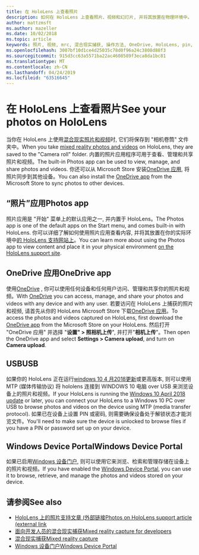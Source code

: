```yaml
---
title: 在 HoloLens 上查看照片
description: 如何在 HoloLens 上查看照片、视频和幻灯片, 并将其放置在物理环境中。
author: mattzmsft
ms.author: mazeller
ms.date: 10/02/2018
ms.topic: article
keywords: 照片, 视频, mrc, 混合现实捕获, 操作方法, OneDrive, HoloLens, pin, 放置, 幻灯片
ms.openlocfilehash: 3007bf10d1ce4d25035c78d0f96a24c3808d88f3
ms.sourcegitcommit: 915d3cc63a5571ba22ac4608589f3eca8da1bc81
ms.translationtype: MT
ms.contentlocale: zh-CN
ms.lasthandoff: 04/24/2019
ms.locfileid: "63516645"
---
```

# <a name="see-your-photos-on-hololens"></a><span data-ttu-id="305e1-104">在 HoloLens 上查看照片</span><span class="sxs-lookup"><span data-stu-id="305e1-104">See your photos on HoloLens</span></span>

<span data-ttu-id="305e1-105">当你在 HoloLens 上使用[混合现实照片和视频](mixed-reality-capture.md)时, 它们将保存到 "相机卷筒" 文件夹中。</span><span class="sxs-lookup"><span data-stu-id="305e1-105">When you take [mixed reality photos and videos](mixed-reality-capture.md) on HoloLens, they are saved to the "Camera roll" folder.</span></span> <span data-ttu-id="305e1-106">内置的照片应用程序可用于查看、管理和共享照片和视频。</span><span class="sxs-lookup"><span data-stu-id="305e1-106">The built-in Photos app can be used to view, manage, and share photos and videos.</span></span> <span data-ttu-id="305e1-107">你还可以从 Microsoft Store 安装[OneDrive 应用](https://www.microsoft.com/p/onedrive/9wzdncrfj1p3), 将照片同步到其他设备。</span><span class="sxs-lookup"><span data-stu-id="305e1-107">You can also install the [OneDrive app](https://www.microsoft.com/p/onedrive/9wzdncrfj1p3) from the Microsoft Store to sync photos to other devices.</span></span> 

## <a name="photos-app"></a><span data-ttu-id="305e1-108">“照片”应用</span><span class="sxs-lookup"><span data-stu-id="305e1-108">Photos app</span></span>

<span data-ttu-id="305e1-109">照片应用是 "开始" 菜单上的默认应用之一, 并内置于 HoloLens。</span><span class="sxs-lookup"><span data-stu-id="305e1-109">The Photos app is one of the default apps on the Start menu, and comes built-in with HoloLens.</span></span> <span data-ttu-id="305e1-110">你可以详细了解如何使用照片应用查看内容, 并将其放置在你的实际环境中[的 HoloLens 支持网站上](https://support.microsoft.com/help/12648)。</span><span class="sxs-lookup"><span data-stu-id="305e1-110">You can learn more about using the Photos app to view content and place it in your physical environment [on the HoloLens support site](https://support.microsoft.com/help/12648).</span></span> 

## <a name="onedrive-app"></a><span data-ttu-id="305e1-111">OneDrive 应用</span><span class="sxs-lookup"><span data-stu-id="305e1-111">OneDrive app</span></span>

<span data-ttu-id="305e1-112">使用[OneDrive](https://onedrive.live.com/) , 你可以使用任何设备和任何用户访问、管理和共享你的照片和视频。</span><span class="sxs-lookup"><span data-stu-id="305e1-112">With [OneDrive](https://onedrive.live.com/) you can access, manage, and share your photos and videos with any device and with any user.</span></span> <span data-ttu-id="305e1-113">若要访问在 HoloLens 上捕获的照片和视频, 请首先从你的 HoloLens Microsoft Store 下载[OneDrive 应用](https://www.microsoft.com/p/onedrive/9wzdncrfj1p3)。</span><span class="sxs-lookup"><span data-stu-id="305e1-113">To access the photos and videos captured on HoloLens, first download the [OneDrive app](https://www.microsoft.com/p/onedrive/9wzdncrfj1p3) from the Microsoft Store on your HoloLens.</span></span> <span data-ttu-id="305e1-114">然后打开 "OneDrive 应用" 并选择 "**设置" > 照相机上传**", 并打开"**相机上传**"。</span><span class="sxs-lookup"><span data-stu-id="305e1-114">Then open the OneDrive app and select **Settings > Camera upload**, and turn on **Camera upload**.</span></span>

## <a name="usb"></a><span data-ttu-id="305e1-115">USB</span><span class="sxs-lookup"><span data-stu-id="305e1-115">USB</span></span> 

<span data-ttu-id="305e1-116">如果你的 HoloLens 正在运行[windows 10 4 月2018更新](release-notes-april-2018.md)或更高版本, 则可以使用 MTP (媒体传输协议) 将 hololens 连接到 WINDOWS 10 电脑 over USB 来浏览设备上的照片和视频。</span><span class="sxs-lookup"><span data-stu-id="305e1-116">If your HoloLens is running the [Windows 10 April 2018 update](release-notes-april-2018.md) or later, you can connect your HoloLens to a Windows 10 PC over USB to browse photos and videos on the device using MTP (media transfer protocol).</span></span> <span data-ttu-id="305e1-117">如果已在设备上设置 PIN 或密码, 则需要确保设备处于解锁状态才能浏览文件。</span><span class="sxs-lookup"><span data-stu-id="305e1-117">You'll need to make sure the device is unlocked to browse files if you have a PIN or password set up on your device.</span></span> 

## <a name="windows-device-portal"></a><span data-ttu-id="305e1-118">Windows Device Portal</span><span class="sxs-lookup"><span data-stu-id="305e1-118">Windows Device Portal</span></span>

<span data-ttu-id="305e1-119">如果已启用[Windows 设备门户](using-the-windows-device-portal.md#mixed-reality-capture), 则可以使用它来浏览、检索和管理存储在设备上的照片和视频。</span><span class="sxs-lookup"><span data-stu-id="305e1-119">If you have enabled the [Windows Device Portal](using-the-windows-device-portal.md#mixed-reality-capture), you can use it to browse, retrieve, and manage the photos and videos stored on your device.</span></span>

## <a name="see-also"></a><span data-ttu-id="305e1-120">请参阅</span><span class="sxs-lookup"><span data-stu-id="305e1-120">See also</span></span>

* [<span data-ttu-id="305e1-121">HoloLens 上的照片支持文章 (外部链接</span><span class="sxs-lookup"><span data-stu-id="305e1-121">Photos on HoloLens support article (external link</span></span>](https://support.microsoft.com/help/12648)
* [<span data-ttu-id="305e1-122">面向开发人员的混合现实捕获</span><span class="sxs-lookup"><span data-stu-id="305e1-122">Mixed reality capture for developers</span></span>](mixed-reality-capture-for-developers.md)
* [<span data-ttu-id="305e1-123">混合现实捕获</span><span class="sxs-lookup"><span data-stu-id="305e1-123">Mixed reality capture</span></span>](mixed-reality-capture.md)
* [<span data-ttu-id="305e1-124">Windows 设备门户</span><span class="sxs-lookup"><span data-stu-id="305e1-124">Windows Device Portal</span></span>](using-the-windows-device-portal.md)
